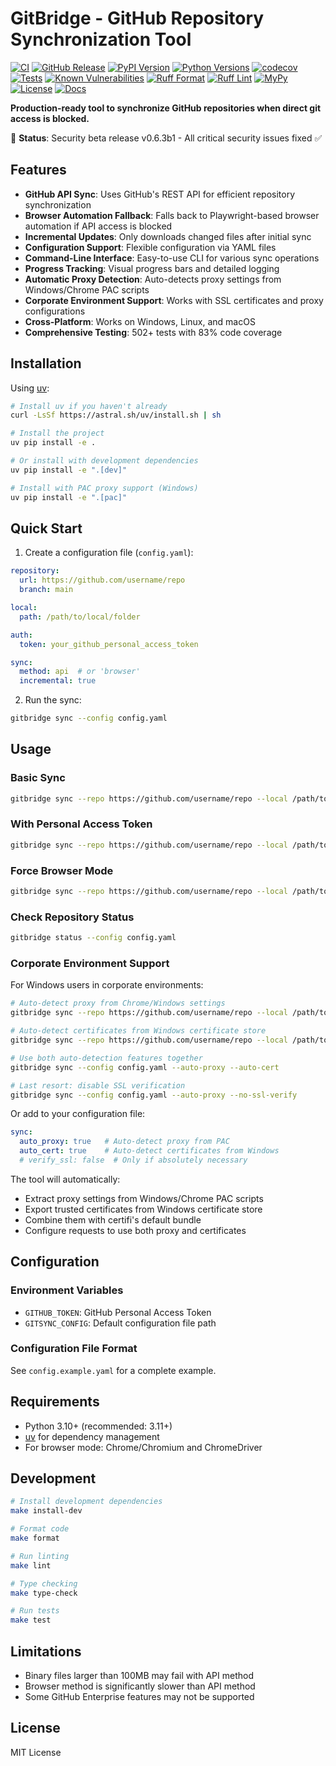 # GitBridge - GitHub Repository Synchronization Tool

[![CI](https://github.com/nevedomski/gitBridge/workflows/CI/badge.svg)](https://github.com/nevedomski/gitBridge/actions)
[![GitHub Release](https://img.shields.io/github/v/release/nevedomski/gitbridge?include_prereleases&label=version)](https://github.com/nevedomski/gitbridge/releases)
[![PyPI Version](https://img.shields.io/pypi/v/gitbridge?label=pypi)](https://pypi.org/project/gitbridge/)
[![Python Versions](https://img.shields.io/pypi/pyversions/gitbridge)](https://pypi.org/project/gitbridge/)
[![codecov](https://codecov.io/gh/nevedomski/gitBridge/branch/main/graph/badge.svg)](https://codecov.io/gh/nevedomski/gitBridge)
[![Tests](https://img.shields.io/github/actions/workflow/status/nevedomski/gitbridge/ci.yml?branch=main&label=tests)](https://github.com/nevedomski/gitbridge/actions)
[![Known Vulnerabilities](https://snyk.io/test/github/nevedomski/gitbridge/badge.svg)](https://snyk.io/test/github/nevedomski/gitbridge)
[![Ruff Format](https://img.shields.io/github/actions/workflow/status/nevedomski/gitbridge/ruff-format.yml?branch=main&label=ruff%20format)](https://github.com/nevedomski/gitbridge/actions)
[![Ruff Lint](https://img.shields.io/github/actions/workflow/status/nevedomski/gitbridge/ruff-lint.yml?branch=main&label=ruff%20lint)](https://github.com/nevedomski/gitbridge/actions)
[![MyPy](https://img.shields.io/github/actions/workflow/status/nevedomski/gitbridge/mypy.yml?branch=main&label=mypy)](https://github.com/nevedomski/gitbridge/actions)
[![License](https://img.shields.io/github/license/nevedomski/gitbridge)](./LICENSE)
[![Docs](https://img.shields.io/badge/docs-github%20pages-blue)](https://nevedomski.github.io/gitBridge/)

**Production-ready tool to synchronize GitHub repositories when direct git access is blocked.**

🎯 **Status**: Security beta release v0.6.3b1 - All critical security issues fixed ✅

## Features

- **GitHub API Sync**: Uses GitHub's REST API for efficient repository synchronization
- **Browser Automation Fallback**: Falls back to Playwright-based browser automation if API access is blocked
- **Incremental Updates**: Only downloads changed files after initial sync
- **Configuration Support**: Flexible configuration via YAML files
- **Command-Line Interface**: Easy-to-use CLI for various sync operations
- **Progress Tracking**: Visual progress bars and detailed logging
- **Automatic Proxy Detection**: Auto-detects proxy settings from Windows/Chrome PAC scripts
- **Corporate Environment Support**: Works with SSL certificates and proxy configurations
- **Cross-Platform**: Works on Windows, Linux, and macOS
- **Comprehensive Testing**: 502+ tests with 83% code coverage

## Installation

Using [uv](https://github.com/astral-sh/uv):

```bash
# Install uv if you haven't already
curl -LsSf https://astral.sh/uv/install.sh | sh

# Install the project
uv pip install -e .

# Or install with development dependencies
uv pip install -e ".[dev]"

# Install with PAC proxy support (Windows)
uv pip install -e ".[pac]"
```

## Quick Start

1. Create a configuration file (`config.yaml`):

```yaml
repository:
  url: https://github.com/username/repo
  branch: main

local:
  path: /path/to/local/folder

auth:
  token: your_github_personal_access_token

sync:
  method: api  # or 'browser'
  incremental: true
```

2. Run the sync:

```bash
gitbridge sync --config config.yaml
```

## Usage

### Basic Sync
```bash
gitbridge sync --repo https://github.com/username/repo --local /path/to/local
```

### With Personal Access Token
```bash
gitbridge sync --repo https://github.com/username/repo --local /path/to/local --token YOUR_TOKEN
```

### Force Browser Mode
```bash
gitbridge sync --repo https://github.com/username/repo --local /path/to/local --method browser
```

### Check Repository Status
```bash
gitbridge status --config config.yaml
```

### Corporate Environment Support

For Windows users in corporate environments:

```bash
# Auto-detect proxy from Chrome/Windows settings
gitbridge sync --repo https://github.com/username/repo --local /path/to/local --auto-proxy

# Auto-detect certificates from Windows certificate store
gitbridge sync --repo https://github.com/username/repo --local /path/to/local --auto-cert

# Use both auto-detection features together
gitbridge sync --config config.yaml --auto-proxy --auto-cert

# Last resort: disable SSL verification
gitbridge sync --config config.yaml --auto-proxy --no-ssl-verify
```

Or add to your configuration file:

```yaml
sync:
  auto_proxy: true   # Auto-detect proxy from PAC
  auto_cert: true    # Auto-detect certificates from Windows
  # verify_ssl: false  # Only if absolutely necessary
```

The tool will automatically:
- Extract proxy settings from Windows/Chrome PAC scripts
- Export trusted certificates from Windows certificate store
- Combine them with certifi's default bundle
- Configure requests to use both proxy and certificates

## Configuration

### Environment Variables
- `GITHUB_TOKEN`: GitHub Personal Access Token
- `GITSYNC_CONFIG`: Default configuration file path

### Configuration File Format
See `config.example.yaml` for a complete example.

## Requirements

- Python 3.10+ (recommended: 3.11+)
- [uv](https://github.com/astral-sh/uv) for dependency management
- For browser mode: Chrome/Chromium and ChromeDriver

## Development

```bash
# Install development dependencies
make install-dev

# Format code
make format

# Run linting
make lint

# Type checking
make type-check

# Run tests
make test
```

## Limitations

- Binary files larger than 100MB may fail with API method
- Browser method is significantly slower than API method
- Some GitHub Enterprise features may not be supported

## License

MIT License